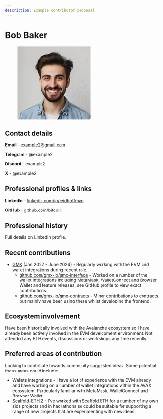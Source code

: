 ```yaml
---
description: Example contributor proposal
---
```


# Bob Baker

<div align="left">

<figure><img src="../../.gitbook/assets/profile3-240.png" alt=""><figcaption></figcaption></figure>

</div>

## **Contact details**

**Email** - example2@gmail.com

**Telegram -** @example2

**Discord** - example2

**X** - @example2



## **Professional profiles & links**

**LinkedIn** - [linkedin.com/in/reidhoffman](https://www.linkedin.com/in/reidhoffman/)

**GitHub** - [github.com/bitcoin](https://github.com/bitcoin)



## **Professional history**

Full details on LinkedIn profile.



## **Recent contributions**

* [GMX](https://gmx.io/#/) (Jan 2022 - June 2024) - Regularly working with the EVM and wallet integrations during recent role.
  * [github.com/gmx-io/gmx-interface](https://github.com/gmx-io/gmx-interface) - Worked on a number of the wallet integrations including MetaMask, WalletConnect and Browser Wallet and feature releases, see GitHub profile to view exact contributions.&#x20;
  * [github.com/gmx-io/gmx-contracts](https://github.com/gmx-io/gmx-contracts) - Minor contributions to contracts but mainly have been using these whilst developing the frontend.



## Ecosystem involvement

Have been historically involved with the Avalanche ecosystem so I have already been actively involved in the EVM development environment. Not attended any ETH events, discussions or workshops any time recently.



## **Preferred areas of contribution**

Looking to contribute towards community suggested ideas. Some potential focus areas could include:

* Wallets integrations - I have a lot of experience with the EVM already and have working on a number of wallet integrations within the AVAX ecosystem. Particularly familiar with MetaMask, WalletConnect and Browser Wallet.
* [Scaffold-ETH 2](https://scaffoldeth.io/) - I've worked with Scaffold ETH for a number of my own side projects and in hackathons so could be suitable for supporting a range of new projects that are experimenting with new ideas.
